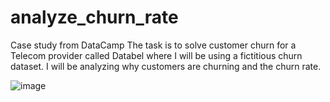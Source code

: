 # analyze_churn_rate

Case study from DataCamp 
The task is to solve customer churn for a Telecom provider called Databel where I will be using a fictitious churn dataset. I will be analyzing why customers are churning and the churn rate.


![image](https://github.com/housna99/analyze_churn_rate/assets/76473267/85a879c0-1288-4f47-b0c0-dcc44469b9bc)
